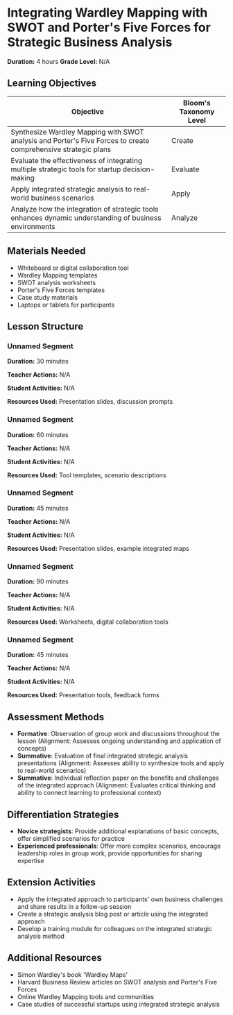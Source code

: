 # Integrating Wardley Mapping with SWOT and Porter's Five Forces for Strategic Business Analysis

**Duration:** 4 hours **Grade Level:** N/A

## Learning Objectives

| Objective | Bloom's Taxonomy Level |
|-----------|-------------------------|
| Synthesize Wardley Mapping with SWOT analysis and Porter's Five Forces to create comprehensive strategic plans | Create |
| Evaluate the effectiveness of integrating multiple strategic tools for startup decision-making | Evaluate |
| Apply integrated strategic analysis to real-world business scenarios | Apply |
| Analyze how the integration of strategic tools enhances dynamic understanding of business environments | Analyze |

## Materials Needed
* Whiteboard or digital collaboration tool
* Wardley Mapping templates
* SWOT analysis worksheets
* Porter's Five Forces templates
* Case study materials
* Laptops or tablets for participants

## Lesson Structure
### Unnamed Segment
**Duration:** 30 minutes

**Teacher Actions:** N/A

**Student Activities:** N/A

**Resources Used:** Presentation slides, discussion prompts

### Unnamed Segment
**Duration:** 60 minutes

**Teacher Actions:** N/A

**Student Activities:** N/A

**Resources Used:** Tool templates, scenario descriptions

### Unnamed Segment
**Duration:** 45 minutes

**Teacher Actions:** N/A

**Student Activities:** N/A

**Resources Used:** Presentation slides, example integrated maps

### Unnamed Segment
**Duration:** 90 minutes

**Teacher Actions:** N/A

**Student Activities:** N/A

**Resources Used:** Worksheets, digital collaboration tools

### Unnamed Segment
**Duration:** 45 minutes

**Teacher Actions:** N/A

**Student Activities:** N/A

**Resources Used:** Presentation tools, feedback forms

## Assessment Methods
* **Formative**: Observation of group work and discussions throughout the lesson (Alignment: Assesses ongoing understanding and application of concepts)
* **Summative**: Evaluation of final integrated strategic analysis presentations (Alignment: Assesses ability to synthesize tools and apply to real-world scenarios)
* **Summative**: Individual reflection paper on the benefits and challenges of the integrated approach (Alignment: Evaluates critical thinking and ability to connect learning to professional context)

## Differentiation Strategies
* **Novice strategists**: Provide additional explanations of basic concepts, offer simplified scenarios for practice
* **Experienced professionals**: Offer more complex scenarios, encourage leadership roles in group work, provide opportunities for sharing expertise

## Extension Activities
* Apply the integrated approach to participants' own business challenges and share results in a follow-up session
* Create a strategic analysis blog post or article using the integrated approach
* Develop a training module for colleagues on the integrated strategic analysis method

## Additional Resources
* Simon Wardley's book 'Wardley Maps'
* Harvard Business Review articles on SWOT analysis and Porter's Five Forces
* Online Wardley Mapping tools and communities
* Case studies of successful startups using integrated strategic analysis
